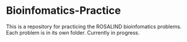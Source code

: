 # Bioinfomatics-Practice

This is a repository for practicing the ROSALIND bioinfomatics
problems. Each problem is in its own folder. Currently in progress.